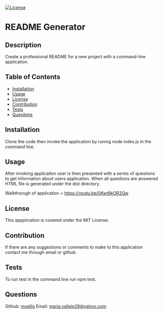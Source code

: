 [![License](https://img.shields.io/badge/License-MIT-yellow.svg)](https://spdx.org/licenses/MIT.html)
# README Generator
## Description
Create a professional README for a new project with a command-line application.
## Table of Contents
- [Installation](#installation)
- [Usage](#usage)
- [License](#license)
- [Contribution](#contribution)
- [Tests](#tests)
- [Quesitons](#questions)
## Installation
Clone the code then invoke the application by runnig node index.js in the command line.
## Usage
After invoking applicaiton user is then presented with a series of questions to get information about users application. When all questions are answered HTML file is generated under the dist directory.

Walkthorugh of application = https://youtu.be/0Kwt8kOR2Qw
## License
This appplication is covered under the MIT License.
## Contribution
If there are any suggestions or comments to make to this application contact me through email or github.
## Tests
To run test in the command line run npm test.
## Questions
Github: [mvalljo](https://github.com/mvalljo)
Email: maria.vallejo29@yahoo.com
